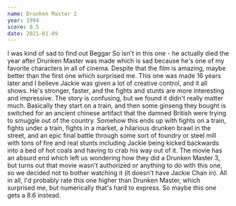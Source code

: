 ```yaml
---
name: Drunken Master 2
year: 1994
score: 8.5
date: 2021-01-09
---
```

I was kind of sad to find out Beggar So isn't in this one - he actually died the year after Drunken Master was made which is sad because he's one of my favorite characters in all of cinema. Despite that the film is amazing, maybe better than the first one which surprised me. This one was made 16 years later and I believe Jackie was given a lot of creative control, and it all shows. He's stronger, faster, and the fights and stunts are more interesting and impressive. The story is confusing, but we found it didn't really matter much. Basically they start on a train, and then some ginseng they bought is switched for an ancient chinese artifact that the damned British were trying to smuggle out of the country. Somehow this ends up with fights on a train, fights under a train, fights in a market, a hilarious drunken brawl in the street, and an epic final battle through some sort of foundry or steel mill with tons of fire and real stunts including Jackie being kicked backwards into a bed of hot coals and having to crab his way out of it. The movie has an absurd end which left us wondering how they did a Drunken Master 3, but turns out that movie wasn't authorized or anything to do with this one, so we decided not to bother watching it (it doesn't have Jackie Chan in). All in all, I'd probably rate this one higher than Drunken Master, which surprised me, but numerically that's hard to express. So maybe this one gets a 8.6 instead.
